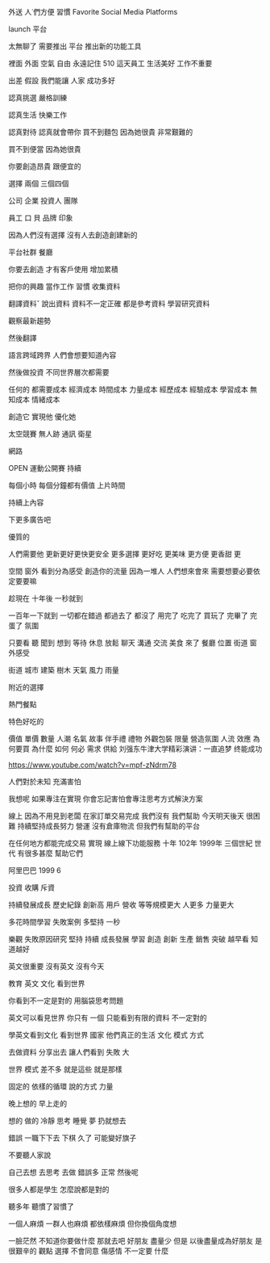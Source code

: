 外送 人˙們方便 習慣
Favorite Social Media Platforms

launch 平台

太無聊了
需要推出 平台
推出新的功能工具

裡面 外面 空氣 自由
永遠記住 510 這天員工
生活美好 工作不重要


出差
假設 我們能讓 人家 成功多好

認真挑選 嚴格訓練

認真生活 快樂工作

認真對待 認真就會帶你
買不到麵包
因為她很貴
非常艱難的

買不到便當
因為她很貴

你要創造昂貴
跟便宜的

選擇
兩個 三個四個

公司 企業 投資人 團隊

員工
口 貝 
品牌
印象

因為人們沒有選擇
沒有人去創造創建新的

平台社群
餐廳

你要去創造
才有客戶使用
增加累積

把你的興趣
當作工作
習慣
收集資料

翻譯資料ˇ
說出資料
資料不一定正確
都是參考資料
學習研究資料

觀察最新趨勢

然後翻譯

語言跨域跨界
人們會想要知道內容

然後做投資
不同世界層次都需要


任何的
都需要成本
經濟成本
時間成本
力量成本
經歷成本
經驗成本
學習成本
無知成本
情緒成本



創造它 實現他 優化她

太空競賽
 無人跡
 通訊 衛星

 網路
 
OPEN 運動公開賽
持續


每個小時 每個分鐘都有價值
上片時間

持續上內容



下更多廣告吧

優質的

人們需要他
更新更好更快更安全
更多選擇
更好吃
更美味
更方便
更香甜
更

空間
窗外
看到分為感受
創造你的流量
因為一堆人
人們想來會來
需要想要必要依定要要嘛

趁現在
十年後
一秒就到

一百年一下就到
一切都在錯過
都過去了
都沒了
用完了
吃完了
買玩了
完畢了
完蛋了
氛圍

只要看
聽
聞到
想到
等待
休息
放鬆
聊天
溝通
交流
美食 來了
餐廳
位置
街道
 窗外感受

 街道
 城市 建築
 樹木
 天氣
 風力
 雨量

 附近的選擇

 熱門餐點

 特色好吃的

 價值 單價 數量
  人潮
   名氣 故事 伴手禮 禮物 外觀包裝
   限量 營造氛圍 
   人流 效應
   為何要買
   為什麼
   如何
   何必
   需求
   供給
   刘强东牛津大学精彩演讲：一直追梦 终能成功

 https://www.youtube.com/watch?v=mpf-zNdrm78

 人們對於未知 充滿害怕

 我想呢 如果專注在實現 你會忘記害怕會專注思考方式解決方案

 線上 因為不用見到老闆 在家訂單交易完成
 我們沒有 我們幫助
 今天明天後天 很困難
 持續堅持成長努力 營運
 沒有倉庫物流 但我們有幫助的平台

 在任何地方都能完成交易 實現 線上線下功能服務
 十年
 102年
 1999年
 三個世紀 世代
 有很多甚麼 幫助它們

 阿里巴巴
 1999 6

 投資 收購
 斥資

 持續發展成長 歷史紀錄
  創新高
   用戶 營收 等等規模更大
   人更多 力量更大
   
多花時間學習 失敗案例
多堅持 一秒

樂觀
失敗原因研究
堅持 持續 成長發展 學習
創造 創新 生產 銷售 突破
越早看 知道越好

英文很重要 沒有英文 沒有今天

教育 英文 文化 看到世界

你看到不一定是對的
 用腦袋思考問題

 英文可以看見世界
 你只有 一個 只能看到有限的資料
 不一定對的

 學英文看到文化 看到世界 國家 他們真正的生活 文化 模式
 方式

 去做資料 分享出去
  讓人們看到
  失敗 大

  世界 模式 差不多 就是這些
   就是那樣 

   固定的 依樣的循環
   說的方式 力量

   晚上想的 早上走的

   想的 做的 冷靜 思考 睡覺 夢
   扔就想去

   錯誤 一職下下去 下棋 久了 可能變好旗子 

   不要聽人家說 

   自己去想 去思考 去做
   錯誤多 正常
   然後呢

很多人都是學生
怎麼說都是對的

聽多年 聽慣了習慣了

一個人麻煩 一群人也麻煩 都依樣麻煩
但你換個角度想

一臉茫然
 不知道你要做什麼
  那就去吧
  好朋友 盡量少 
  但是 以後盡量成為好朋友
  是很艱辛的 
  觀點 選擇 不會同意
  傷感情
  不一定要 什麼
